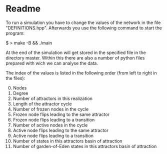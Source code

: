 # Readme

To run a simulation you have to change the values of the network in the file "DEFINITIONS.hpp". Afterwards you use the following command to start the program:

$ > make -B && ./main

At the end of the simulation will get stored in the specified file in the directory master. Within this there are also a number of python files prepared with wich we can analyse the data.

The index of the values is listed in the following order (from left to right in the files):

0.  Nodes
1.  Degree
2.  Number of attractors in this realization
3.  Length of the attractor cycle
4.  Number of frozen nodes in the cycle
5.  Frozen node flips leading to the same attractor
6.  Frozen node flips leading to a transition
7.  Number of active nodes in the cycle
8.  Active node flips leading to the same attractor
9.  Active node flips leading to a transition
10. Number of states in this attractors basin of attraction
11. Number of garden-of-Eden states in this attractors basin of attraction


